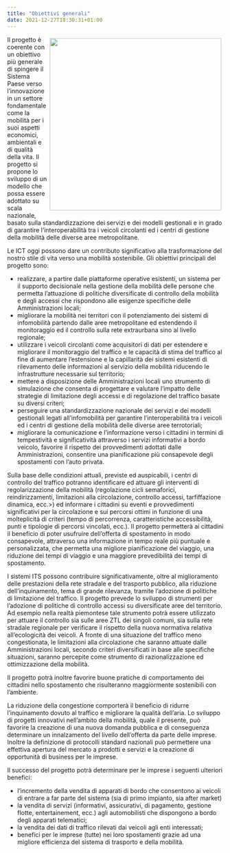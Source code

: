 ```yaml
---
title: "Obiettivi generali"
date: 2021-12-27T18:30:31+01:00
---
```

<img src="/img/centrale.png" style="margin: 5px; float: right; width:400px;  border:0" >
Il progetto è coerente con un obiettivo più generale di spingere il Sistema Paese verso l’innovazione in un settore fondamentale come la mobilità per i suoi aspetti economici, ambientali e di qualità della vita. Il progetto si propone lo sviluppo di un modello che possa essere adottato su scala nazionale, basato sulla standardizzazione dei servizi e dei modelli gestionali e in grado di garantire l’interoperabilità tra i veicoli circolanti ed i centri di gestione della mobilità delle diverse aree metropolitane.

Le ICT oggi possono dare un contributo significativo alla trasformazione del nostro stile di vita verso una mobilità sostenibile. Gli obiettivi principali del progetto sono:
- realizzare, a partire dalle piattaforme operative esistenti, un sistema per il supporto decisionale nella gestione della mobilità delle persone che permetta l’attuazione di politiche diversificate di controllo della mobilità e degli accessi che rispondono alle esigenze specifiche delle Amministrazioni locali;
- migliorare la mobilità nei territori con il potenziamento dei sistemi di infomobilità partendo dalle aree metropolitane ed estendendo il monitoraggio ed il controllo sulla rete extraurbana sino al livello regionale;
- utilizzare i veicoli circolanti come acquisitori di dati per estendere e migliorare il monitoraggio del traffico e le capacità di stima del traffico al fine di aumentare l’estensione e la capillarità dei sistemi esistenti di rilevamento delle informazioni al servizio della mobilità riducendo le infrastrutture necessarie sul territorio;
- mettere a disposizione delle Amministrazioni locali uno strumento di simulazione che consenta di progettare e valutare l’impatto delle strategie di limitazione degli accessi e di regolazione del traffico basate su diversi criteri;
- perseguire una standardizzazione nazionale dei servizi e dei modelli gestionali legati all’infomobilità per garantire l’interoperabilità tra i veicoli ed i centri di gestione della mobilità delle diverse aree terrotoriali;
- migliorare la comunicazione e l’informazione verso i cittadini in termini di tempestività e significatività attraverso i servizi informativi a bordo veicolo, favorire il rispetto dei provvedimenti adottati dalle Amministrazioni, consentire una pianificazione più consapevole degli spostamenti con l’auto privata.

Sulla base delle condizioni attuali, previste ed auspicabili, i centri di controllo del traffico potranno identificare ed attuare gli interventi di regolarizzazione della mobilità (regolazione cicli semaforici, reindirizzamenti, limitazioni alla circolazione, controllo accessi, tarfiffazione dinamica, ecc.>) ed informare i cittadini su eventi e provvedimenti significativi per la circolazione e sui percorsi ottimi in funzione di una molteplicità di criteri (tempo di percorrenza, caratteristiche accessibilità, punti e tipologie di percorsi vincolati, ecc.). Il progetto permetterà ai cittadini il beneficio di poter usufruire dell’offerta di spostamento in modo consapevole, attraverso una informazione in tempo reale più puntuale e personalizzata, che permetta una migliore pianificazione del viaggio, una riduzione dei tempi di viaggio e una maggiore prevedibilità dei tempi di spostamento.

I sistemi ITS possono contribuire significativamente, oltre al miglioramento delle prestazioni della rete stradale e del trasporto pubblico, alla riduzione dell’inquinamento, tema di grande rilevanza, tramite l’adozione di politiche di limitazione del traffico. Il progetto prevede lo sviluppo di strumenti per l’adozione di politiche di controllo accessi su diversificate aree del territorio. Ad esempio nella realtà piemontese tale strumento potrà essere utilizzato per attuare il controllo sia sulle aree ZTL dei singoli comuni, sia sulla rete stradale regionale per verificare il rispetto della nuova normativa relativa all’ecologicità dei veicoli. A fronte di una situazione del traffico meno congestionata, le limitazioni alla circolazione che saranno attuate dalle Amministrazioni locali, secondo criteri diversificati in base alle specifiche situazioni, saranno percepite come strumento di razionalizzazione ed ottimizzazione della mobilità.

Il progetto potrà inoltre favorire buone pratiche di comportamento dei cittadini nello spostamento che risulteranno maggiormente sostenibili con l’ambiente.

La riduzione della congestione comporterà il beneficio di ridurre l’inquinamento dovuto al traffico e migliorare la qualità dell’aria.
Lo sviluppo di progetti innovativi nell’ambito della mobilità, quale il presente, può favorire la creazione di una nuova domanda pubblica e di conseguenza determinare un innalzamento del livello dell’offerta da parte delle imprese. Inoltre la definizione di protocolli standard nazionali può permettere una effettiva apertura del mercato a prodotti e servizi e la creazione di opportunità di business per le imprese.

Il successo del progetto potrà determinare per le imprese i seguenti ulteriori benefici:
- l’incremento della vendita di apparati di bordo che consentono ai veicoli di entrare a far parte del sistema (sia di primo impianto, sia after market)
- la vendita di servizi (informativi, assicurativi, di pagamento, gestione flotte, entertainement, ecc.) agli automobilisti che dispongono a bordo degli apparati telematici;
- la vendita dei dati di traffico rilevati dai veicoli agli enti interessati;
- benefici per le imprese (tutte) nei loro spostamenti grazie ad una migliore efficienza del sistema di trasporto e della mobilità.